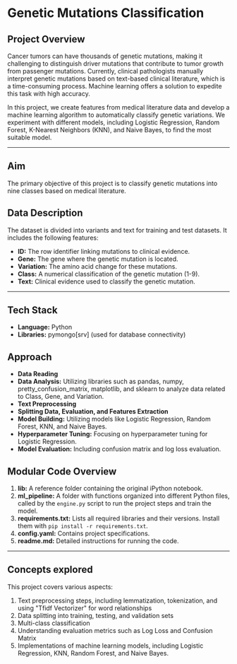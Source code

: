 # Genetic Mutations Classification

## Project Overview
Cancer tumors can have thousands of genetic mutations, making it challenging to distinguish driver mutations that contribute to tumor growth from passenger mutations. Currently, clinical pathologists manually interpret genetic mutations based on text-based clinical literature, which is a time-consuming process. Machine learning offers a solution to expedite this task with high accuracy.

In this project, we create features from medical literature data and develop a machine learning algorithm to automatically classify genetic variations. We experiment with different models, including Logistic Regression, Random Forest, K-Nearest Neighbors (KNN), and Naive Bayes, to find the most suitable model.

---

## Aim
The primary objective of this project is to classify genetic mutations into nine classes based on medical literature.

## Data Description
The dataset is divided into variants and text for training and test datasets. It includes the following features:
- **ID:** The row identifier linking mutations to clinical evidence.
- **Gene:** The gene where the genetic mutation is located.
- **Variation:** The amino acid change for these mutations.
- **Class:** A numerical classification of the genetic mutation (1-9).
- **Text:** Clinical evidence used to classify the genetic mutation.

---

## Tech Stack
- **Language:** Python
- **Libraries:** pymongo[srv] (used for database connectivity)

## Approach
- **Data Reading**
- **Data Analysis:** Utilizing libraries such as pandas, numpy, pretty_confusion_matrix, matplotlib, and sklearn to analyze data related to Class, Gene, and Variation.
- **Text Preprocessing**
- **Splitting Data, Evaluation, and Features Extraction**
- **Model Building:** Utilizing models like Logistic Regression, Random Forest, KNN, and Naive Bayes.
- **Hyperparameter Tuning:** Focusing on hyperparameter tuning for Logistic Regression.
- **Model Evaluation:** Including confusion matrix and log loss evaluation.

## Modular Code Overview
1. **lib:** A reference folder containing the original iPython notebook.
2. **ml_pipeline:** A folder with functions organized into different Python files, called by the `engine.py` script to run the project steps and train the model.
3. **requirements.txt:** Lists all required libraries and their versions. Install them with `pip install -r requirements.txt`.
4. **config.yaml:** Contains project specifications.
5. **readme.md:** Detailed instructions for running the code.

---

## Concepts explored
This project covers various aspects:
1. Text preprocessing steps, including lemmatization, tokenization, and using "Tfidf Vectorizer" for word relationships
2. Data splitting into training, testing, and validation sets
3. Multi-class classification
4. Understanding evaluation metrics such as Log Loss and Confusion Matrix
5. Implementations of machine learning models, including Logistic Regression, KNN, Random Forest, and Naive Bayes.